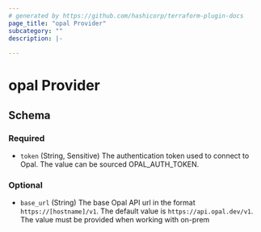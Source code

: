 ```yaml
---
# generated by https://github.com/hashicorp/terraform-plugin-docs
page_title: "opal Provider"
subcategory: ""
description: |-
  
---
```


# opal Provider





<!-- schema generated by tfplugindocs -->
## Schema

### Required

- `token` (String, Sensitive) The authentication token used to connect to Opal. The value can be sourced OPAL_AUTH_TOKEN.

### Optional

- `base_url` (String) The base Opal API url in the format `https://[hostname]/v1`. The default value is `https://api.opal.dev/v1`. The value must be provided when working with on-prem
